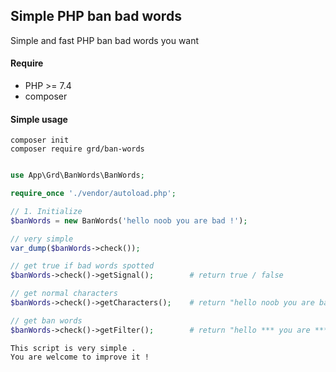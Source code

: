 ## Simple PHP ban bad words

Simple and fast PHP ban bad words you want

#### Require
* PHP >= 7.4
* composer

#### Simple usage

```
composer init
composer require grd/ban-words
```

```php

use App\Grd\BanWords\BanWords;

require_once './vendor/autoload.php';

// 1. Initialize 
$banWords = new BanWords('hello noob you are bad !');

// very simple
var_dump($banWords->check());

// get true if bad words spotted
$banWords->check()->getSignal();        # return true / false

// get normal characters
$banWords->check()->getCharacters();    # return "hello noob you are bad !"

// get ban words
$banWords->check()->getFilter();        # return "hello *** you are *** !"

```

```
This script is very simple .
You are welcome to improve it !
```